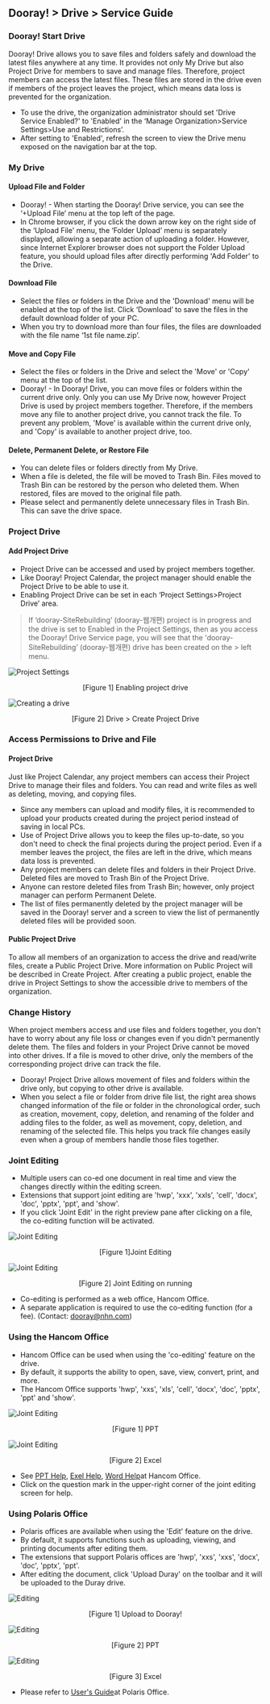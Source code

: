 ## Dooray! > Drive > Service Guide

### Dooray! Start Drive 

Dooray! Drive allows you to save files and folders safely and download the latest files anywhere at any time. 
It provides not only My Drive but also Project Drive for members to save and manage files. Therefore, project members can access the latest files. These files are stored in the drive even if members of the project leaves the project, which means data loss is prevented for the organization.

- To use the drive, the organization administrator should set 'Drive Service Enabled?' to 'Enabled' in the ‘Manage Organization&gt;Service Settings&gt;Use and Restrictions’.
- After setting to 'Enabled', refresh the screen to view the Drive menu exposed on the navigation bar at the top.

### My Drive 

#### Upload File and Folder

- Dooray! - When starting the Dooray! Drive service, you can see the ‘+Upload File’ menu at the top left of the page. 
- In Chrome browser, if you click the down arrow key on the right side of the ‘Upload File' menu, the ‘Folder Upload’ menu is separately displayed, allowing a separate action of uploading a folder. However, since Internet Explorer browser does not support the Folder Upload feature, you should upload files after directly performing 'Add Folder' to the Drive.

#### Download File

- Select the files or folders in the Drive and the 'Download' menu will be enabled at the top of the list. Click ‘Download’ to save the files in the default download folder of your PC. 
- When you try to download more than four files, the files are downloaded with the file name ‘1st file name.zip’.

#### Move and Copy File

- Select the files or folders in the Drive and select the 'Move' or 'Copy' menu at the top of the list. 
- Dooray! - In Dooray! Drive, you can move files or folders within the current drive only. Only you can use My Drive now, however Project Drive is used by project members together. Therefore, if the members move any file to another project drive, you cannot track the file. To prevent any problem, 'Move' is available within the current drive only, and 'Copy' is available to another project drive, too.

#### Delete, Permanent Delete, or Restore File

- You can delete files or folders directly from My Drive. 
- When a file is deleted, the file will be moved to Trash Bin. Files moved to Trash Bin can be restored by the person who deleted them. When restored, files are moved to the original file path. 
- Please select and permanently delete unnecessary files in Trash Bin. This can save the drive space.

### Project Drive 

#### Add Project Drive

- Project Drive can be accessed and used by project members together. 
-  Like Dooray! Project Calendar, the project manager should enable the Project Drive to be able to use it.
- Enabling Project Drive can be set in each ‘Project Settings&gt;Project Drive’ area.

> If ‘dooray-SiteRebuilding’ (dooray-웹개편) project is in progress and the drive is set to Enabled in the Project Settings, then as you access the Dooray! Drive Service page,
you will see that the 'dooray-SiteRebuilding’ (dooray-웹개편) drive has been created on the > left menu.


![Project Settings](http://static.toastoven.net/prod_dooray_drive/01_drive_setting.png)
<center>[Figure 1] Enabling project drive   </center>
  
![Creating a drive](http://static.toastoven.net/prod_dooray_drive/02_drive_create.png)
<center>[Figure 2] Drive > Create Project Drive</center>  
                                                 

### Access Permissions to Drive and File  

#### Project Drive
Just like Project Calendar, any project members can access their Project Drive to manage their files and folders. You can read and write files as well as deleting, moving, and copying files.

- Since any members can upload and modify files, it is recommended to upload your products created during the project period instead of saving in local PCs. 
- Use of Project Drive allows you to keep the files up-to-date, so you don't need to check the final projects during the project period. Even if a member leaves the project, the files are left in the drive, which means data loss is prevented.
- Any project members can delete files and folders in their Project Drive. Deleted files are moved to Trash Bin of the Project Drive.
- Anyone can restore deleted files from Trash Bin; however, only project manager can perform Permanent Delete.
- The list of files permanently deleted by the project manager will be saved in the Dooray! server and a screen to view the list of permanently deleted files will be provided soon.  

#### Public Project Drive
To allow all members of an organization to access the drive and read/write files, create a Public Project Drive. More information on Public Project will be described in Create Project. After creating a public project, enable the drive in Project Settings to show the accessible drive to members of the organization.  

###   Change History

When project members access and use files and folders together, you don't have to worry about any file loss or changes even if you didn't permanently delete them. The files and folders in your Project Drive cannot be moved into other drives. If a file is moved to other drive, only the members of the corresponding project drive can track the file. 

- Dooray! Project Drive allows movement of files and folders within the drive only, but copying to other drive is available.
- When you select a file or folder from drive file list, the right area shows changed information of the file or folder in the chronological order, such as creation, movement, copy, deletion, and renaming of the folder and adding files to the folder, as well as movement, copy, deletion, and renaming of the selected file. This helps you track file changes easily even when a group of members handle those files together.


### Joint Editing
- Multiple users can co-ed one document in real time and view the changes directly within the editing screen.
- Extensions that support joint editing are 'hwp', 'xxx', 'xxls', 'cell', 'docx', 'doc', 'pptx', 'ppt', and 'show'.
- If you click 'Joint Edit' in the right preview pane after clicking on a file, the co-editing function will be activated.


![Joint Editing](http://static.toastoven.net/prod_dooray_drive/joint_editing_01_EN.png)
<center>[Figure 1]Joint Editing </center>  

![Joint Editing](http://static.toastoven.net/prod_dooray_drive/joint_editing_02_EN.png)
<center>[Figure 2] Joint Editing on running</center>  

- Co-editing is performed as a web office, Hancom Office.
- A separate application is required to use the co-editing function (for a fee). (Contact: dooray@nhn.com)

### Using the Hancom Office
- Hancom Office can be used when using the 'co-editing' feature on the drive.
- By default, it supports the ability to open, save, view, convert, print, and more.
- The Hancom Office supports 'hwp', 'xxs', 'xls', 'cell', 'docx', 'doc', 'pptx', 'ppt' and 'show'.

![Joint Editing](http://static.toastoven.net/prod_dooray_drive/joint_editing_PPT.png)
<center>[Figure 1] PPT</center>  

![Joint Editing](http://static.toastoven.net/prod_dooray_drive/joint_editing_Excel.png)
<center>[Figure 2] Excel</center>  

- See [PPT Help](https://office.dooray.com/cloud-office/help/Hcell/ko_kr/index.htm#t=intro%2Fintro.html), [Exel Help](https://office.dooray.com/cloud-office/help/Hshow/ko_kr/index.htm#t=intro%2Fwebsample.html), [Word Help](https://office.dooray.com/cloud-office/help/Hword/ko_kr/index.htm#t=intro%2Fwebsample.html)at Hancom Office.
- Click on the question mark in the upper-right corner of the joint editing screen for help.

### Using Polaris Office
- Polaris offices are available when using the 'Edit' feature on the drive.
- By default, it supports functions such as uploading, viewing, and printing documents after editing them.
- The extensions that support Polaris offices are 'hwp', 'xxs', 'xxs', 'docx', 'doc', 'pptx', 'ppt'.
- After editing the document, click 'Upload Duray' on the toolbar and it will be uploaded to the Duray drive.

![Editing](http://static.toastoven.net/prod_dooray_drive/editing_01_EN.png)
<center>[Figure 1] Upload to Dooray! </center>  

![Editing](http://static.toastoven.net/prod_dooray_drive/editing_ppt2_EN.png)
<center>[Figure 2] PPT</center>  

![Editing](http://static.toastoven.net/prod_dooray_drive/editing_excel2_EN.png)
<center>[Figure 3] Excel</center>  

- Please refer to [User's Guide](http://pc.polarisoffice.com/help/kor/PO2017/)at Polaris Office.
